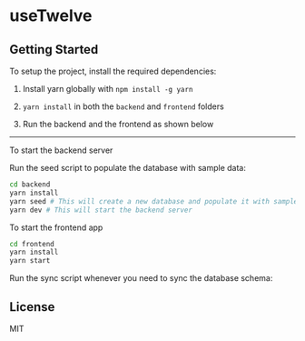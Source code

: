 # useTwelve

## Getting Started

To setup the project, install the required dependencies:

1. Install yarn globally with `npm install -g yarn`

2. `yarn install` in both the `backend` and `frontend` folders

3. Run the backend and the frontend as shown below

---

To start the backend server

Run the seed script to populate the database with sample data:

```bash
cd backend
yarn install
yarn seed # This will create a new database and populate it with sample data (OPTIONAL)
yarn dev # This will start the backend server
```

To start the frontend app

```bash
cd frontend
yarn install
yarn start
```

Run the sync script whenever you need to sync the database schema:

## License

MIT
